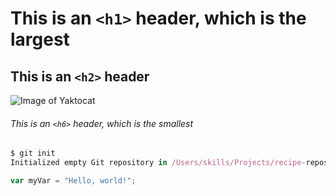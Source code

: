 # This is an `<h1>` header, which is the largest

## This is an `<h2>` header
![Image of Yaktocat](https://octodex.github.com/images/yaktocat.png)


###### This is an `<h6>` header, which is the smallest

``` javascript
$ git init
Initialized empty Git repository in /Users/skills/Projects/recipe-repository/.git/
```

``` javascript
var myVar = "Hello, world!";
```
